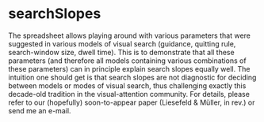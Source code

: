 # searchSlopes
The spreadsheet allows playing around with various parameters that were suggested in various models of visual search (guidance, quitting rule, search-window size, dwell time). This is to demonstrate that all these parameters (and therefore all models containing various combinations of these parameters) can in principle explain search slopes equally well. The intuition one should get is that search slopes are not diagnostic for deciding between models or modes of visual search, thus challenging exactly this decade-old tradition in the visual-attention community. For details, please refer to our (hopefully) soon-to-appear paper (Liesefeld & Müller, in rev.) or send me an e-mail.

